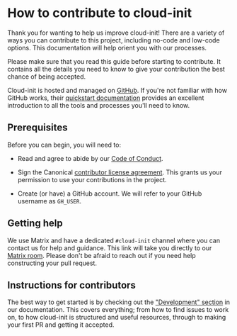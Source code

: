 # How to contribute to cloud-init

Thank you for wanting to help us improve cloud-init! There are a variety of
ways you can contribute to this project, including no-code and low-code options.
This documentation will help orient you with our processes.

Please make sure that you read this guide before starting to contribute. It
contains all the details you need to know to give your contribution the best
chance of being accepted.

Cloud-init is hosted and managed on [GitHub](https://github.com). If you're not
familiar with how GitHub works, their
[quickstart documentation](https://docs.github.com/en/get-started/quickstart)
provides an excellent introduction to all the tools and processes you'll need
to know.

## Prerequisites

Before you can begin, you will need to:

* Read and agree to abide by our
  [Code of Conduct](https://ubuntu.com/community/code-of-conduct).

* Sign the Canonical
  [contributor license agreement](https://ubuntu.com/legal/contributors). This
  grants us your permission to use your contributions in the project.

* Create (or have) a GitHub account. We will refer to your GitHub username as
  `GH_USER`.

## Getting help

We use Matrix and have a dedicated `#cloud-init` channel where you can contact
us for help and guidance. This link will take you directly to our
[Matrix room](https://matrix.to/#/#cloud-init:ubuntu.com).
Please don't be afraid to reach out if you need help constructing your pull
request.

## Instructions for contributors

The best way to get started is by checking out the
["Development" section](https://docs.cloud-init.io/en/latest/development/index.html)
in our documentation. This covers everything; from how to find issues to work
on, to how cloud-init is structured and useful resources, through to making your
first PR and getting it accepted.
